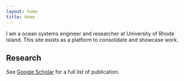 ```yaml
---
layout: home
title: Home
---
```


<!-- About -->

I am a ocean systems engineer and researcher at University of Rhode
Island. This site exists as a platform to consolidate and showcase
work.

## Research ##

See [Google
Scholar](https://scholar.google.com/citations?user=8ZeEhYYAAAAJ&hl=en)
for a full list of publication.


